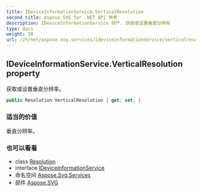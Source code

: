 ```yaml
---
title: IDeviceInformationService.VerticalResolution
second_title: Aspose.SVG for .NET API 参考
description: IDeviceInformationService 财产. 获取或设置垂直分辨率
type: docs
weight: 30
url: /zh/net/aspose.svg.services/ideviceinformationservice/verticalresolution/
---
```

## IDeviceInformationService.VerticalResolution property

获取或设置垂直分辨率。

```csharp
public Resolution VerticalResolution { get; set; }
```

### 适当的价值

垂直分辨率。

### 也可以看看

* class [Resolution](../../../aspose.svg.drawing/resolution/)
* interface [IDeviceInformationService](../)
* 命名空间 [Aspose.Svg.Services](../../ideviceinformationservice/)
* 部件 [Aspose.SVG](../../../)


